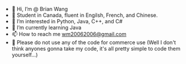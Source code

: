 - 👋 Hi, I’m @ Brian Wang
- 🍁 Student in Canada, fluent in Engilsh, French, and Chinese.
- 👀 I’m interested in Python, Java, C++, and C#
- 🌱 I’m currently learning Java
- 📫 How to reach me wm20062006@gmail.com
- 🚫 Please do not use any of the code for commerce use (Well I don't think anyones gonna take my code, it's all pretty simple to code them yourself...)

<!---
Peaperfish/Peaperfish is a ✨ special ✨ repository because its `README.md` (this file) appears on your GitHub profile.
You can click the Preview link to take a look at your changes.
--->
